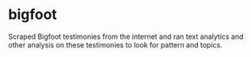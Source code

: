 # bigfoot
Scraped Bigfoot testimonies from the internet and ran text analytics and other analysis on these testimonies to look for pattern and topics.
